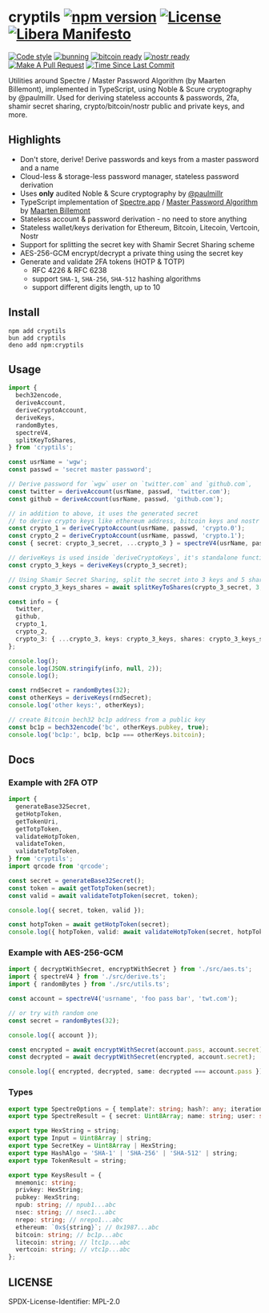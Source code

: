 # cryptils [![npm version][npmv-img]][npmv-url] [![License][license-img]][license-url] [![Libera Manifesto][libera-manifesto-img]][libera-manifesto-url]

[npmv-url]: https://www.npmjs.com/package/cryptils
[npmv-img]: https://badgen.net/npm/v/cryptils?icon=npm&cache=300
[license-url]: https://github.com/tunnckoCore/cryptils/blob/master/LICENSE.md
[license-img]: https://badgen.net/npm/license/cryptils?cache=300
[libera-manifesto-url]: https://liberamanifesto.com
[libera-manifesto-img]: https://badgen.net/badge/libera/manifesto/grey
[nostr-ready-url]: https://nostr.com
[nostr-ready-img]: https://badgen.net/badge/nostr/ready/purple
[bitcoin-ready-url]: https://bitcoin.org
[bitcoin-ready-img]: https://badgen.net/badge/bitcoin/ready/orange
[prs-welcome-img]: https://badgen.net/badge/PRs/welcome/green?cache=300
[prs-welcome-url]: http://makeapullrequest.com
[last-commit-img]: https://badgen.net/github/last-commit/tunnckoCore/cryptils
[last-commit-url]: https://github.com/tunnckoCore/cryptils/commits/master
[codestyle-url]: https://github.com/airbnb/javascript
[codestyle-img]:
  https://badgen.net/badge/code%20style/airbnb%20%2B%20prettier/ff5a5f?icon=airbnb&cache=300

[![Code style][codestyle-img]][codestyle-url]
[![bunning](https://github.com/tunnckoCore/cryptils/actions/workflows/ci.yml/badge.svg)](https://github.com/tunnckoCore/cryptils/actions/workflows/ci.yml)
[![bitcoin ready][bitcoin-ready-img]][bitcoin-ready-url]
[![nostr ready][nostr-ready-img]][nostr-ready-url]
[![Make A Pull Request][prs-welcome-img]][prs-welcome-url]
[![Time Since Last Commit][last-commit-img]][last-commit-url]

Utilities around Spectre / Master Password Algorithm (by Maarten Billemont), implemented in
TypeScript, using Noble &amp; Scure cryptography by @paulmillr. Used for deriving stateless accounts
&amp; passwords, 2fa, shamir secret sharing, crypto/bitcoin/nostr public and private keys, and more.

## Highlights

- Don't store, derive! Derive passwords and keys from a master password and a name
- Cloud-less & storage-less password manager, stateless password derivation
- Uses **only** audited Noble & Scure cryptography by [@paulmillr](//github.com/paulmillr)
- TypeScript implementation of [Spectre.app](https://spectre.app) /
  [Master Password Algorithm](<https://en.wikipedia.org/wiki/Master_Password_(algorithm)>) by
  [Maarten Billemont](https://twitter.com/lhunath)
- Stateless account & password derivation - no need to store anything
- Stateless wallet/keys derivation for Ethereum, Bitcoin, Litecoin, Vertcoin, Nostr
- Support for splitting the secret key with Shamir Secret Sharing scheme
- AES-256-GCM encrypt/decrypt a private thing using the secret key
- Generate and validate 2FA tokens (HOTP & TOTP)
  - RFC 4226 & RFC 6238
  - support `SHA-1`, `SHA-256`, `SHA-512` hashing algorithms
  - support different digits length, up to 10

## Install

```
npm add cryptils
bun add cryptils
deno add npm:cryptils
```

## Usage

```typescript
import {
  bech32encode,
  deriveAccount,
  deriveCryptoAccount,
  deriveKeys,
  randomBytes,
  spectreV4,
  splitKeyToShares,
} from 'cryptils';

const usrName = 'wgw';
const passwd = 'secret master password';

// Derive password for `wgw` user on `twitter.com` and `github.com`,
const twitter = deriveAccount(usrName, passwd, 'twitter.com');
const github = deriveAccount(usrName, passwd, 'github.com');

// in addition to above, it uses the generated secret
// to derive crypto keys like ethereum address, bitcoin keys and nostr keys
const crypto_1 = deriveCryptoAccount(usrName, passwd, 'crypto.0');
const crypto_2 = deriveCryptoAccount(usrName, passwd, 'crypto.1');
const { secret: crypto_3_secret, ...crypto_3 } = spectreV4(usrName, passwd, 'crypto.2');

// deriveKeys is used inside `deriveCryptoKeys`, it's standalone function
const crypto_3_keys = deriveKeys(crypto_3_secret);

// Using Shamir Secret Sharing, split the secret into 3 keys and 5 shares
const crypto_3_keys_shares = await splitKeyToShares(crypto_3_secret, 3, 5);

const info = {
  twitter,
  github,
  crypto_1,
  crypto_2,
  crypto_3: { ...crypto_3, keys: crypto_3_keys, shares: crypto_3_keys_shares },
};

console.log();
console.log(JSON.stringify(info, null, 2));
console.log();

const rndSecret = randomBytes(32);
const otherKeys = deriveKeys(rndSecret);
console.log('other keys:', otherKeys);

// create Bitcoin bech32 bc1p address from a public key
const bc1p = bech32encode('bc', otherKeys.pubkey, true);
console.log('bc1p:', bc1p, bc1p === otherKeys.bitcoin);
```

## Docs

### Example with 2FA OTP

```typescript
import {
  generateBase32Secret,
  getHotpToken,
  getTokenUri,
  getTotpToken,
  validateHotpToken,
  validateToken,
  validateTotpToken,
} from 'cryptils';
import qrcode from 'qrcode';

const secret = generateBase32Secret();
const token = await getTotpToken(secret);
const valid = await validateTotpToken(secret, token);

console.log({ secret, token, valid });

const hotpToken = await getHotpToken(secret);
console.log({ hotpToken, valid: await validateHotpToken(secret, hotpToken) });
```

### Example with AES-256-GCM

```typescript
import { decryptWithSecret, encryptWithSecret } from './src/aes.ts';
import { spectreV4 } from './src/derive.ts';
import { randomBytes } from './src/utils.ts';

const account = spectreV4('usrname', 'foo pass bar', 'twt.com');

// or try with random one
const secret = randomBytes(32);

console.log({ account });

const encrypted = await encryptWithSecret(account.pass, account.secret);
const decrypted = await decryptWithSecret(encrypted, account.secret);

console.log({ encrypted, decrypted, same: decrypted === account.pass });
```

### Types

```typescript
export type SpectreOptions = { template?: string; hash?: any; iterations?: number };
export type SpectreResult = { secret: Uint8Array; name: string; user: string; pass: string };

export type HexString = string;
export type Input = Uint8Array | string;
export type SecretKey = Uint8Array | HexString;
export type HashAlgo = 'SHA-1' | 'SHA-256' | 'SHA-512' | string;
export type TokenResult = string;

export type KeysResult = {
  mnemonic: string;
  privkey: HexString;
  pubkey: HexString;
  npub: string; // npub1...abc
  nsec: string; // nsec1...abc
  nrepo: string; // nrepo1...abc
  ethereum: `0x${string}`; // 0x1987...abc
  bitcoin: string; // bc1p...abc
  litecoin: string; // ltc1p...abc
  vertcoin: string; // vtc1p...abc
};
```

## LICENSE

SPDX-License-Identifier: MPL-2.0
